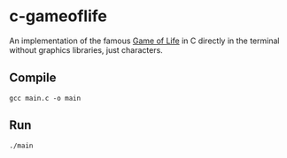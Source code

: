 # c-gameoflife
An implementation of the famous [Game of Life](https://en.wikipedia.org/wiki/Conway%27s_Game_of_Life) in C directly in the terminal without graphics libraries, just characters.

## Compile
```gcc main.c -o main ```

## Run
```./main```
